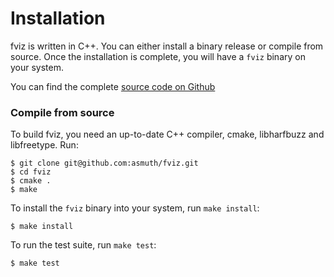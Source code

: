 Installation
============

fviz is written in C++. You can either install a binary release or compile
from source. Once the installation is complete, you will have a `fviz` binary
on your system.

You can find the complete [source code on Github](http://github.com/asmuth/fviz)

### Compile from source

To build fviz, you need an up-to-date C++ compiler, cmake, libharfbuzz and
libfreetype. Run:

    $ git clone git@github.com:asmuth/fviz.git
    $ cd fviz
    $ cmake .
    $ make

To install the `fviz` binary into your system, run `make install`:

    $ make install

To run the test suite, run `make test`:

    $ make test

